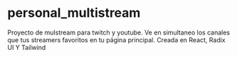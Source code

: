 # personal_multistream
Proyecto de mulstream para twitch y youtube. Ve en simultaneo los canales que tus streamers favoritos en tu página principal. Creada en React, Radix UI Y Tailwind
